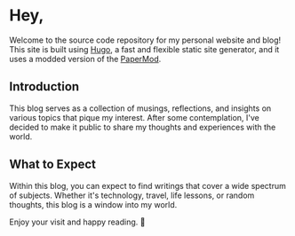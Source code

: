 <!--  -->

# Hey,

Welcome to the source code repository for my personal website and blog! This site is built using [Hugo](https://gohugo.io/), a fast and flexible static site generator, and it uses a modded version of the [PaperMod](https://github.com/adityatelange/hugo-PaperMod).

## Introduction

This blog serves as a collection of musings, reflections, and insights on various topics that pique my interest. After some contemplation, I've decided to make it public to share my thoughts and experiences with the world.

## What to Expect

Within this blog, you can expect to find writings that cover a wide spectrum of subjects. Whether it's technology, travel, life lessons, or random thoughts, this blog is a window into my world.

Enjoy your visit and happy reading. 📖
